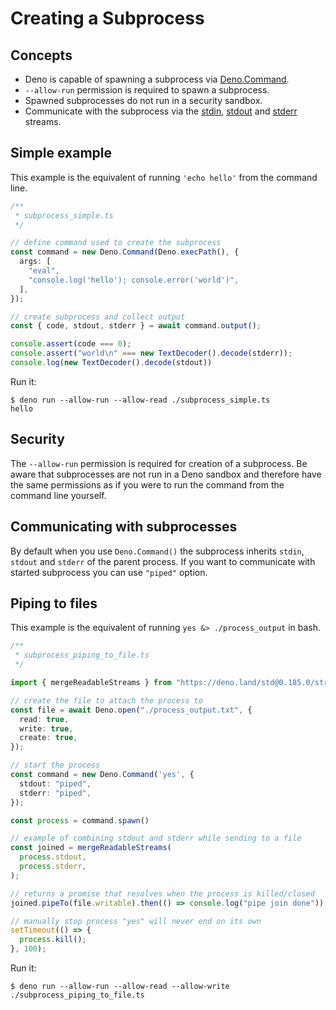 # Creating a Subprocess

## Concepts

- Deno is capable of spawning a subprocess via [Deno.Command](/api?s=Deno.Command).
- `--allow-run` permission is required to spawn a subprocess.
- Spawned subprocesses do not run in a security sandbox.
- Communicate with the subprocess via the [stdin](/api?s=Deno.stdin),
  [stdout](/api?s=Deno.stdout) and [stderr](/api?s=Deno.stderr) streams.

## Simple example

This example is the equivalent of running `'echo hello'` from the command line.

```ts
/**
 * subprocess_simple.ts
 */

// define command used to create the subprocess
const command = new Deno.Command(Deno.execPath(), {
  args: [
    "eval",
    "console.log('hello'); console.error('world')",
  ],
});

// create subprocess and collect output
const { code, stdout, stderr } = await command.output();

console.assert(code === 0);
console.assert("world\n" === new TextDecoder().decode(stderr));
console.log(new TextDecoder().decode(stdout))
```

Run it:

```shell
$ deno run --allow-run --allow-read ./subprocess_simple.ts
hello
```

## Security

The `--allow-run` permission is required for creation of a subprocess. Be aware
that subprocesses are not run in a Deno sandbox and therefore have the same
permissions as if you were to run the command from the command line yourself.

## Communicating with subprocesses

By default when you use `Deno.Command()` the subprocess inherits `stdin`, `stdout`
and `stderr` of the parent process. If you want to communicate with started
subprocess you can use `"piped"` option.

## Piping to files

This example is the equivalent of running `yes &> ./process_output` in bash.

```ts
/**
 * subprocess_piping_to_file.ts
 */

import { mergeReadableStreams } from "https://deno.land/std@0.185.0/streams/merge_readable_streams.ts";

// create the file to attach the process to
const file = await Deno.open("./process_output.txt", {
  read: true,
  write: true,
  create: true,
});

// start the process
const command = new Deno.Command('yes', {
  stdout: "piped",
  stderr: "piped",
});

const process = command.spawn()

// example of combining stdout and stderr while sending to a file
const joined = mergeReadableStreams(
  process.stdout,
  process.stderr,
);

// returns a promise that resolves when the process is killed/closed
joined.pipeTo(file.writable).then(() => console.log("pipe join done"));

// manually stop process "yes" will never end on its own
setTimeout(() => {
  process.kill();
}, 100);
```

Run it:

```shell
$ deno run --allow-run --allow-read --allow-write ./subprocess_piping_to_file.ts
```
